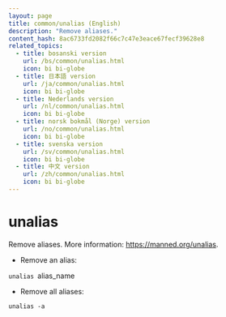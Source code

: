 ```yaml
---
layout: page
title: common/unalias (English)
description: "Remove aliases."
content_hash: 8ac6733fd2082f66c7c47e3eace67fecf39628e8
related_topics:
  - title: bosanski version
    url: /bs/common/unalias.html
    icon: bi bi-globe
  - title: 日本語 version
    url: /ja/common/unalias.html
    icon: bi bi-globe
  - title: Nederlands version
    url: /nl/common/unalias.html
    icon: bi bi-globe
  - title: norsk bokmål (Norge) version
    url: /no/common/unalias.html
    icon: bi bi-globe
  - title: svenska version
    url: /sv/common/unalias.html
    icon: bi bi-globe
  - title: 中文 version
    url: /zh/common/unalias.html
    icon: bi bi-globe
---
```

# unalias

Remove aliases.
More information: <https://manned.org/unalias>.

- Remove an alias:

`unalias `<span class="tldr-var badge badge-pill bg-dark-lm bg-white-dm text-white-lm text-dark-dm font-weight-bold">alias_name</span>

- Remove all aliases:

`unalias -a`
